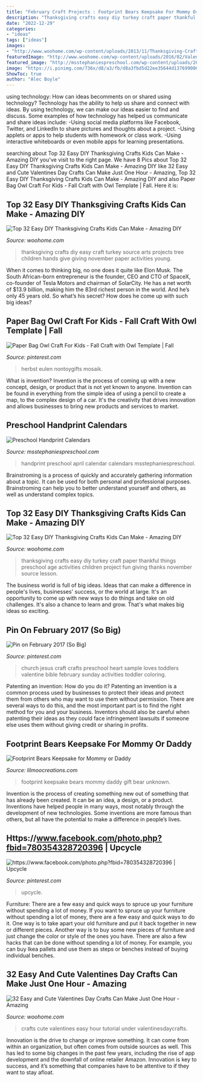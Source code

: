 ```yaml
---
title: "February Craft Projects : Footprint Bears Keepsake For Mommy Or Daddy"
description: "Thanksgiving crafts easy diy turkey craft paper thankful things preschool age activities children project fun giving thanks november source lesson"
date: "2022-12-29"
categories:
- "ideas"
tags: ["ideas"]
images:
- "http://www.woohome.com/wp-content/uploads/2013/11/Thanksgiving-Crafts-Kids-Can-Make-18.jpg"
featuredImage: "http://www.woohome.com/wp-content/uploads/2016/02/ValentinesDayCrafts-12.jpg"
featured_image: "http://msstephaniespreschool.com/wp-content/uploads/2015/12/Handprint-Calendar-April.jpg"
image: "https://i.pinimg.com/736x/d8/a3/fb/d8a3fbd5d22ee35644d13769900019ed--kids-church-church-ideas.jpg"
ShowToc: true
author: "Alec Boyle"
---
```



using technology: How can ideas becomments on or shared using technology?
Technology has the ability to help us share and connect with ideas. By using technology, we can make our ideas easier to find and discuss. Some examples of how technology has helped us communicate and share ideas include: 
-Using social media platforms like Facebook, Twitter, and LinkedIn to share pictures and thoughts about a project. 
-Using applets or apps to help students with homework or class work. 
-Using interactive whiteboards or even mobile apps for learning presentations.

	

		
searching about Top 32 Easy DIY Thanksgiving Crafts Kids Can Make - Amazing DIY you've visit to the right page. We have 8 Pics about Top 32 Easy DIY Thanksgiving Crafts Kids Can Make - Amazing DIY like 32 Easy and Cute Valentines Day Crafts Can Make Just One Hour - Amazing, Top 32 Easy DIY Thanksgiving Crafts Kids Can Make - Amazing DIY and also Paper Bag Owl Craft For Kids - Fall Craft with Owl Template | Fall. Here it is:
		
    
## Top 32 Easy DIY Thanksgiving Crafts Kids Can Make - Amazing DIY

<img loading=lazy src="http://www.woohome.com/wp-content/uploads/2013/11/Thanksgiving-Crafts-Kids-Can-Make-18.jpg" onerror="this.onerror=null;this.src='https://tse3.mm.bing.net/th?id=OIP.zuZf68lY4SK0b5a1qaxIWgHaJ4&amp;pid=15.1';" alt="Top 32 Easy DIY Thanksgiving Crafts Kids Can Make - Amazing DIY">

_Source: woohome.com_

>thanksgiving crafts diy easy craft turkey source arts projects tree children hands give giving november paper activities young. 

	

When it comes to thinking big, no one does it quite like Elon Musk. The South African-born entrepreneur is the founder, CEO and CTO of SpaceX, co-founder of Tesla Motors and chairman of SolarCity. He has a net worth of $13.9 billion, making him the 83rd richest person in the world. And he’s only 45 years old. So what’s his secret? How does he come up with such big ideas?

    
## Paper Bag Owl Craft For Kids - Fall Craft With Owl Template | Fall

<img loading=lazy src="https://i.pinimg.com/736x/8a/6e/15/8a6e158e93378538bbb6fb7950471fb0.jpg" onerror="this.onerror=null;this.src='https://tse3.mm.bing.net/th?id=OIP._W7EOLjuYUMvfKfNJSq5VgHaLH&amp;pid=15.1';" alt="Paper Bag Owl Craft For Kids - Fall Craft with Owl Template | Fall">

_Source: pinterest.com_

>herbst eulen nontoygifts mosaik. 

	

What is invention?
Invention is the process of coming up with a new concept, design, or product that is not yet known to anyone. Invention can be found in everything from the simple idea of using a pencil to create a map, to the complex design of a car. It's the creativity that drives innovation and allows businesses to bring new products and services to market.

    
## Preschool Handprint Calendars

<img loading=lazy src="http://msstephaniespreschool.com/wp-content/uploads/2015/12/Handprint-Calendar-April.jpg" onerror="this.onerror=null;this.src='https://tse3.mm.bing.net/th?id=OIP.YLLyCWm5ZLKlcNxh3qjG5QHaFe&amp;pid=15.1';" alt="Preschool Handprint Calendars">

_Source: msstephaniespreschool.com_

>handprint preschool april calendar calendars msstephaniespreschool. 

	

Brainstroming is a process of quickly and accurately gathering information about a topic. It can be used for both personal and professional purposes. Brainstroming can help you to better understand yourself and others, as well as understand complex topics.

    
## Top 32 Easy DIY Thanksgiving Crafts Kids Can Make - Amazing DIY

<img loading=lazy src="http://www.woohome.com/wp-content/uploads/2013/11/Thanksgiving-Crafts-Kids-Can-Make-14.jpg" onerror="this.onerror=null;this.src='https://tse3.mm.bing.net/th?id=OIP.2M6CwfYCLusTjfx-lnjrpgHaGJ&amp;pid=15.1';" alt="Top 32 Easy DIY Thanksgiving Crafts Kids Can Make - Amazing DIY">

_Source: woohome.com_

>thanksgiving crafts easy diy turkey craft paper thankful things preschool age activities children project fun giving thanks november source lesson. 

	

The business world is full of big ideas. Ideas that can make a difference in people's lives, businesses' success, or the world at large. It's an opportunity to come up with new ways to do things and take on old challenges. It's also a chance to learn and grow. That's what makes big ideas so exciting.

    
## Pin On February 2017 (So Big)

<img loading=lazy src="https://i.pinimg.com/736x/d8/a3/fb/d8a3fbd5d22ee35644d13769900019ed--kids-church-church-ideas.jpg" onerror="this.onerror=null;this.src='https://tse3.mm.bing.net/th?id=OIP.S2z-J3vp9BiJlb8rijnHrwHaLH&amp;pid=15.1';" alt="Pin on February 2017 (So Big)">

_Source: pinterest.com_

>church jesus craft crafts preschool heart sample loves toddlers valentine bible february sunday activities toddler coloring. 

	

Patenting an invention: How do you do it?
Patenting an invention is a common process used by businesses to protect their ideas and protect them from others who may want to use them without permission. There are several ways to do this, and the most important part is to find the right method for you and your business. Inventors should also be careful when patenting their ideas as they could face infringement lawsuits if someone else uses them without giving credit or sharing in profits.

    
## Footprint Bears Keepsake For Mommy Or Daddy

<img loading=lazy src="https://www.lilmoocreations.com/wp-content/uploads/2016/06/footprint-bear-i-love-you-gift-from-kids.jpg" onerror="this.onerror=null;this.src='https://tse3.mm.bing.net/th?id=OIP.dWGZFNPPiA6dbr-8e_y-zwHaJ5&amp;pid=15.1';" alt="Footprint Bears Keepsake for Mommy or Daddy">

_Source: lilmoocreations.com_

>footprint keepsake bears mommy daddy gift bear unknown. 

	

Invention is the process of creating something new out of something that has already been created. It can be an idea, a design, or a product. Inventions have helped people in many ways, most notably through the development of new technologies. Some inventions are more famous than others, but all have the potential to make a difference in people’s lives.

    
## Https://www.facebook.com/photo.php?fbid=780354328720396 | Upcycle

<img loading=lazy src="https://i.pinimg.com/736x/d9/e0/bc/d9e0bcaba61a24725180d54e6c867aaf--maxwell-house-coffee-i-love-coffee.jpg" onerror="this.onerror=null;this.src='https://tse1.mm.bing.net/th?id=OIP.mh3NtzFIcSGE9E53sp9WpADhEs&amp;pid=15.1';" alt="https://www.facebook.com/photo.php?fbid=780354328720396 | Upcycle">

_Source: pinterest.com_

>upcycle. 

	

Furniture: There are a few easy and quick ways to spruce up your furniture without spending a lot of money.
If you want to spruce up your furniture without spending a lot of money, there are a few easy and quick ways to do it. One way is to take apart your old furniture and put it back together in new or different pieces. Another way is to buy some new pieces of furniture and just change the color or style of the ones you have. There are also a few hacks that can be done without spending a lot of money. For example, you can buy Ikea pallets and use them as steps or benches instead of buying individual benches.

    
## 32 Easy And Cute Valentines Day Crafts Can Make Just One Hour - Amazing

<img loading=lazy src="http://www.woohome.com/wp-content/uploads/2016/02/ValentinesDayCrafts-12.jpg" onerror="this.onerror=null;this.src='https://tse1.mm.bing.net/th?id=OIP.2BGaRCFwrQEMEq3xIeJdVQHaJZ&amp;pid=15.1';" alt="32 Easy and Cute Valentines Day Crafts Can Make Just One Hour - Amazing">

_Source: woohome.com_

>crafts cute valentines easy hour tutorial under valentinesdaycrafts. 

	

Innovation is the drive to change or improve something. It can come from within an organization, but often comes from outside sources as well. This has led to some big changes in the past few years, including the rise of app development and the downfall of online retailer Amazon. Innovation is key to success, and it’s something that companies have to be attentive to if they want to stay afloat.

